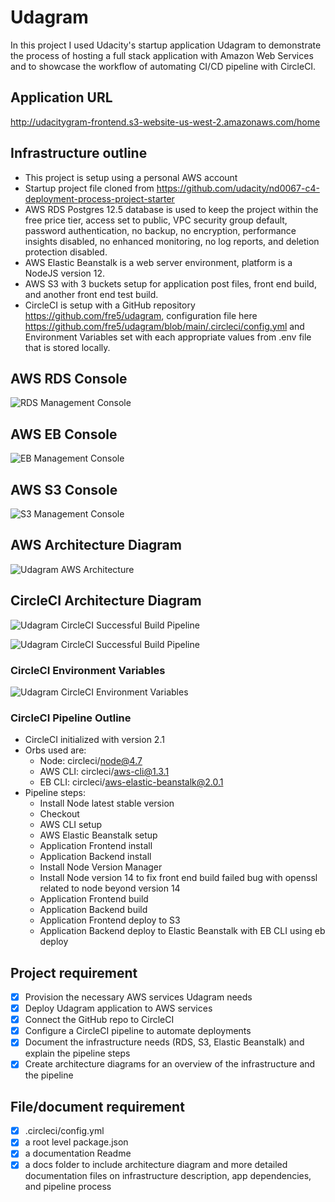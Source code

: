 # Udagram
In this project I used Udacity's startup application Udagram to demonstrate the process of hosting a full stack application with Amazon Web Services and to showcase the workflow of automating CI/CD pipeline with CircleCI.

## Application URL
http://udacitygram-frontend.s3-website-us-west-2.amazonaws.com/home

## Infrastructure outline
- This project is setup using a personal AWS account
- Startup project file cloned from https://github.com/udacity/nd0067-c4-deployment-process-project-starter
- AWS RDS Postgres 12.5 database is used to keep the project within the free price tier, access set to public, VPC security group default, password authentication, no backup, no encryption, performance insights disabled, no enhanced monitoring, no log reports, and deletion protection disabled. 
- AWS Elastic Beanstalk is a web server environment, platform is a NodeJS version 12.
- AWS S3 with 3 buckets setup for application post files, front end build, and another front end test build. 
- CircleCI is setup with a GitHub repository https://github.com/fre5/udagram, configuration file here https://github.com/fre5/udagram/blob/main/.circleci/config.yml and Environment Variables set with each appropriate values from .env file that is stored locally. 

## AWS RDS Console
![RDS Management Console](https://raw.githubusercontent.com/fre5/udagram/main/udagram-diagrams/RDS%20Management%20Console.png)

## AWS EB Console
![EB Management Console](https://raw.githubusercontent.com/fre5/udagram/main/udagram-diagrams/EB%20Management%20Console.png)

## AWS S3 Console
![S3 Management Console](https://raw.githubusercontent.com/fre5/udagram/main/udagram-diagrams/S3%20Management%20Console.png)

## AWS Architecture Diagram
![Udagram AWS Architecture](https://raw.githubusercontent.com/fre5/udagram/main/udagram-diagrams/Udagram.jpg)

## CircleCI Architecture Diagram
![Udagram CircleCI Successful Build Pipeline](https://raw.githubusercontent.com/fre5/udagram/main/udagram-diagrams/Udagram%20CircleCI%20Pipeline.jpg)

![Udagram CircleCI Successful Build Pipeline](https://raw.githubusercontent.com/fre5/udagram/main/udagram-diagrams/UdagramCircleCI.png)

### CircleCI Environment Variables
![Udagram CircleCI Environment Variables](https://raw.githubusercontent.com/fre5/udagram/main/udagram-diagrams/Environment%20Variables%20-%20udagram.png)

### CircleCI Pipeline Outline
- CircleCI initialized with version 2.1
- Orbs used are:
  - Node: circleci/node@4.7
  - AWS CLI: circleci/aws-cli@1.3.1
  - EB CLI: circleci/aws-elastic-beanstalk@2.0.1
- Pipeline steps:
  - Install Node latest stable version
  - Checkout
  - AWS CLI setup
  - AWS Elastic Beanstalk setup
  - Application Frontend install
  - Application Backend install
  - Install Node Version Manager
  - Install Node version 14 to fix front end build failed bug with openssl related to node beyond version 14
  - Application Frontend build
  - Application Backend build
  - Application Frontend deploy to S3
  - Application Backend deploy to Elastic Beanstalk with EB CLI using eb deploy

## Project requirement

- [x] Provision the necessary AWS services Udagram needs
- [x] Deploy Udagram application to AWS services
- [x] Connect the GitHub repo to CircleCI
- [x] Configure a CircleCI pipeline to automate deployments
- [x] Document the infrastructure needs (RDS, S3, Elastic Beanstalk) and explain the pipeline steps
- [x] Create architecture diagrams for an overview of the infrastructure and the pipeline

## File/document requirement

- [x] .circleci/config.yml
- [x] a root level package.json
- [x] a documentation Readme
- [x] a docs folder to include architecture diagram and more detailed documentation files on infrastructure description, app dependencies, and pipeline process
